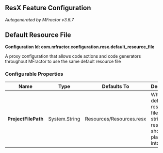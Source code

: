 ## ResX Feature Configuration
*Autogenerated by MFractor v3.6.7*
## Default Resource File

**Configuration Id: com.mfractor.configuration.resx.default_resource_file**

A proxy configuration that allows code actions and code generators throughout MFractor to use the same default resource file


### Configurable Properties

| Name | Type | Defaults To | Description |
|------|------|-------------|-------------|
| **ProjectFilePath** | System.String | Resources/Resources.resx | What is the default resource file that string resources should be placed into? |

